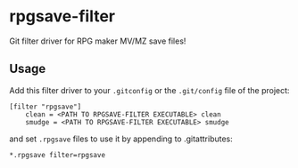 # rpgsave-filter

Git filter driver for RPG maker MV/MZ save files!

## Usage

Add this filter driver to your `.gitconfig` or the `.git/config` file of the project:
```
[filter "rpgsave"]
    clean = <PATH TO RPGSAVE-FILTER EXECUTABLE> clean
    smudge = <PATH TO RPGSAVE-FILTER EXECUTABLE> smudge
```
and set `.rpgsave` files to use it by appending to .gitattributes:
```
*.rpgsave filter=rpgsave
```
